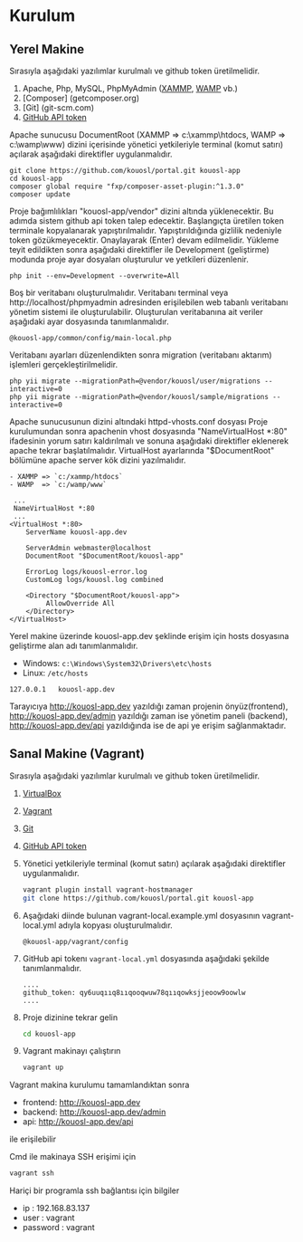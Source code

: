 Kurulum
============

## Yerel Makine

Sırasıyla aşağıdaki yazılımlar kurulmalı ve github token üretilmelidir.

1. Apache, Php, MySQL, PhpMyAdmin ([XAMMP](apachefriends.org), [WAMP](wampserver.com) vb.)
2. [Composer] (getcomposer.org)
3. [Git] (git-scm.com)
4. [GitHub API token](https://github.com/blog/1509-personal-api-tokens)

Apache sunucusu DocumentRoot (XAMMP => c:\xammp\htdocs, WAMP => c:\wamp\www) dizini içerisinde yönetici yetkileriyle terminal (komut satırı) açılarak aşağıdaki direktifler uygulanmalıdır.
   ```
   git clone https://github.com/kouosl/portal.git kouosl-app
   cd kouosl-app
   composer global require "fxp/composer-asset-plugin:^1.3.0"
   composer update
   ```

Proje bağımlılıkları "kouosl-app/vendor" dizini altında yüklenecektir. Bu adımda sistem github api token talep edecektir. Başlangıçta üretilen token terminale kopyalanarak yapıştırılmalıdır. Yapıştırıldığında gizlilik nedeniyle token gözükmeyecektir. Onaylayarak (Enter) devam edilmelidir. Yükleme teyit edildikten sonra aşağıdaki direktifler ile Development (geliştirme) modunda proje ayar dosyaları oluşturulur ve yetkileri düzenlenir.
   ```
   php init --env=Development --overwrite=All
   ```

Boş bir veritabanı oluşturulmalıdır. Veritabanı terminal veya http://localhost/phpmyadmin adresinden erişilebilen web tabanlı veritabanı yönetim sistemi ile oluşturulabilir. Oluşturulan veritabanına ait veriler aşağıdaki ayar dosyasında tanımlanmalıdır.
   ```
   @kouosl-app/common/config/main-local.php 
   ```

Veritabanı ayarları düzenlendikten sonra migration (veritabanı aktarım) işlemleri gerçekleştirilmelidir.
   ```
   php yii migrate --migrationPath=@vendor/kouosl/user/migrations --interactive=0
   php yii migrate --migrationPath=@vendor/kouosl/sample/migrations --interactive=0
   ```

Apache sunucusunun dizini altındaki httpd-vhosts.conf dosyası
Proje kurulumundan sonra apachenin vhost dosyasında "NameVirtualHost *:80" ifadesinin yorum satırı kaldırılmalı ve  sonuna aşağıdaki direktifler eklenerek apache tekrar başlatılmalıdır. VirtualHost ayarlarında "$DocumentRoot" bölümüne apache server kök dizini yazılmalıdır.

    - XAMMP => `c:/xammp/htdocs`
    - WAMP  => `c:/wamp/www`
   
   ```
    ...
    NameVirtualHost *:80
    ...
   <VirtualHost *:80>
       ServerName kouosl-app.dev
       
       ServerAdmin webmaster@localhost
       DocumentRoot "$DocumentRoot/kouosl-app"
       
       ErrorLog logs/kouosl-error.log
       CustomLog logs/kouosl.log combined	
       
       <Directory "$DocumentRoot/kouosl-app">
            AllowOverride All
       </Directory>
   </VirtualHost>
   ```

Yerel makine üzerinde kouosl-app.dev şeklinde erişim için hosts dosyasına geliştirme alan adı tanımlanmalıdır.

   - Windows: `c:\Windows\System32\Drivers\etc\hosts`
   - Linux: `/etc/hosts`

```
127.0.0.1   kouosl-app.dev
```

Tarayıcıya http://kouosl-app.dev yazıldığı zaman projenin önyüz(frontend), 
http://kouosl-app.dev/admin yazıldığı zaman ise yönetim paneli (backend),
http://kouosl-app.dev/api yazıldığında ise de api ye erişim sağlanmaktadır.

## Sanal Makine (Vagrant)

Sırasıyla aşağıdaki yazılımlar kurulmalı ve github token üretilmelidir.

1. [VirtualBox](https://www.virtualbox.org/wiki/Downloads)
2. [Vagrant](https://www.vagrantup.com/downloads.html)
3. [Git](git-scm.com)
3. [GitHub API token](https://github.com/blog/1509-personal-api-tokens)
4. Yönetici yetkileriyle terminal (komut satırı) açılarak aşağıdaki direktifler uygulanmalıdır.
   
   ```bash
   vagrant plugin install vagrant-hostmanager
   git clone https://github.com/kouosl/portal.git kouosl-app
   ```

5. Aşağıdaki diinde bulunan vagrant-local.example.yml dosyasının vagrant-local.yml adıyla kopyası oluşturulmalıdır. 
    ```
   @kouosl-app/vagrant/config
   ```

4. GitHub api tokenı `vagrant-local.yml` dosyasında aşağıdaki şekilde tanımlanmalıdır.
    ```
    ....
    github_token: qy6uuqııq8ııqooqwuw78qııqowksjjeoow9oowlw
    ....
    ```

5. Proje dizinine tekrar gelin
   ```bash
   cd kouosl-app
   ```

5. Vagrant makinayı çalıştırın
   ```bash
   vagrant up
   ```
   
Vagrant makina kurulumu tamamlandıktan sonra
* frontend: http://kouosl-app.dev
* backend: http://kouosl-app.dev/admin
* api: http://kouosl-app.dev/api

ile erişilebilir

Cmd ile makinaya SSH erişimi için
   ```bash
   vagrant ssh
   ```
   
Hariçi bir programla ssh bağlantısı için bilgiler
* ip : 192.168.83.137
* user : vagrant
* password : vagrant
